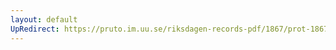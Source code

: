 ```yaml
---
layout: default
UpRedirect: https://pruto.im.uu.se/riksdagen-records-pdf/1867/prot-1867--ak--412/prot-1867--ak--412_005.pdf
---
```

